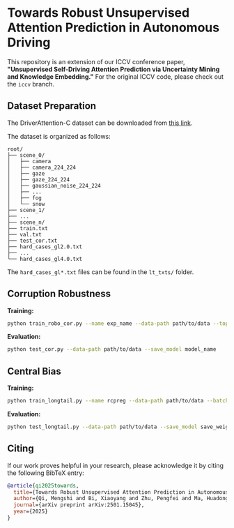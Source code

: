 # Towards Robust Unsupervised Attention Prediction in Autonomous Driving

This repository is an extension of our ICCV conference paper, **"Unsupervised Self-Driving Attention Prediction via Uncertainty Mining and Knowledge Embedding."** For the original ICCV code, please check out the `iccv` branch.

## Dataset Preparation

The DriverAttention-C dataset can be downloaded from [this link](https://drive.google.com/file/d/1p9rmy3dXESSaHiGHApxcy-aQlAymDzz7/view?usp=sharing).

The dataset is organized as follows:
```
root/
├── scene_0/
│   ├── camera
│   ├── camera_224_224
│   ├── gaze
│   ├── gaze_224_224
│   ├── gaussian_noise_224_224
│   ├── ...
│   ├── fog
│   └── snow 
├── scene_1/
├── ...
├── scene_n/
├── train.txt
├── val.txt
├── test_cor.txt
├── hard_cases_gl2.0.txt
├── ...
└── hard_cases_gl4.0.txt
```
The `hard_cases_gl*.txt` files can be found in the `lt_txts/` folder.

## Corruption Robustness

**Training:**
```bash
python train_robo_cor.py --name exp_name --data-path path/to/data --topK 8 --mix_dir temp_dir
```

**Evaluation:**
```bash
python test_cor.py --data-path path/to/data --save_model model_name
```

## Central Bias

**Training:**
```bash
python train_longtail.py --name rcpreg --data-path path/to/data --batch-size 4
```

**Evaluation:**
```bash
python test_longtail.py --data-path path/to/data --save_model save_weights
```

## Citing

If our work proves helpful in your research, please acknowledge it by citing the following BibTeX entry:

```bibtex
@article{qi2025towards,
  title={Towards Robust Unsupervised Attention Prediction in Autonomous Driving},
  author={Qi, Mengshi and Bi, Xiaoyang and Zhu, Pengfei and Ma, Huadong},
  journal={arXiv preprint arXiv:2501.15045},
  year={2025}
}
```
